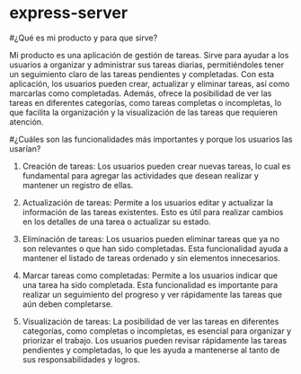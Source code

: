 # express-server
#¿Qué es mi producto y para que sirve?

Mi producto es una aplicación de gestión de tareas. Sirve para ayudar a los usuarios a organizar y administrar sus tareas diarias, permitiéndoles tener un seguimiento claro de las tareas pendientes y completadas. Con esta aplicación, los usuarios pueden crear, actualizar y eliminar tareas, así como marcarlas como completadas. Además, ofrece la posibilidad de ver las tareas en diferentes categorías, como tareas completas o incompletas, lo que facilita la organización y la visualización de las tareas que requieren atención.

#¿Cuáles son las funcionalidades más importantes y porque los usuarios las usarían?
1. Creación de tareas: Los usuarios pueden crear nuevas tareas, lo cual es fundamental para agregar las actividades que desean realizar y mantener un registro de ellas.

2. Actualización de tareas: Permite a los usuarios editar y actualizar la información de las tareas existentes. Esto es útil para realizar cambios en los detalles de una tarea o actualizar su estado.

3. Eliminación de tareas: Los usuarios pueden eliminar tareas que ya no son relevantes o que han sido completadas. Esta funcionalidad ayuda a mantener el listado de tareas ordenado y sin elementos innecesarios.

4. Marcar tareas como completadas: Permite a los usuarios indicar que una tarea ha sido completada. Esta funcionalidad es importante para realizar un seguimiento del progreso y ver rápidamente las tareas que aún deben completarse.

5. Visualización de tareas: La posibilidad de ver las tareas en diferentes categorías, como completas o incompletas, es esencial para organizar y priorizar el trabajo. Los usuarios pueden revisar rápidamente las tareas pendientes y completadas, lo que les ayuda a mantenerse al tanto de sus responsabilidades y logros.
